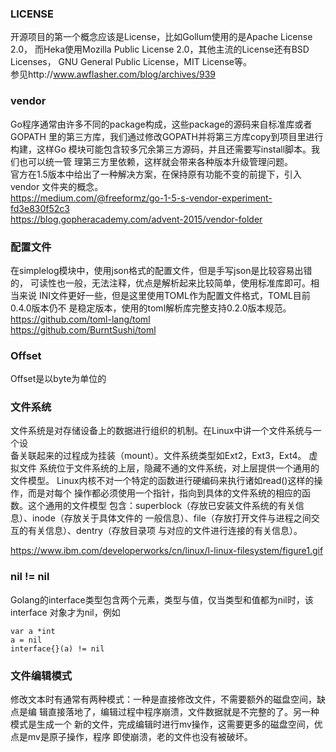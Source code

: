 ### LICENSE
开源项目的第一个概念应该是License，比如Gollum使用的是Apache License 2.0，
而Heka使用Mozilla Public License 2.0，其他主流的License还有BSD Licenses，
GNU General Public License，MIT License等。    
参见http://www.awflasher.com/blog/archives/939

### vendor
Go程序通常由许多不同的package构成，这些package的源码来自标准库或者GOPATH
里的第三方库，我们通过修改GOPATH并将第三方库copy到项目里进行构建，这样Go
模块可能包含较多冗余第三方源码，并且还需要写install脚本。我们也可以统一管
理第三方里依赖，这样就会带来各种版本升级管理问题。    
官方在1.5版本中给出了一种解决方案，在保持原有功能不变的前提下，引入vendor
文件夹的概念。    
https://medium.com/@freeformz/go-1-5-s-vendor-experiment-fd3e830f52c3    
https://blog.gopheracademy.com/advent-2015/vendor-folder

### 配置文件
在simplelog模块中，使用json格式的配置文件，但是手写json是比较容易出错的，
可读性也一般，无法注释，优点是解析起来比较简单，使用标准库即可。相当来说
INI文件更好一些，但是这里使用TOML作为配置文件格式，TOML目前0.4.0版本仍不
是稳定版本，使用的toml解析库完整支持0.2.0版本规范。    
https://github.com/toml-lang/toml    
https://github.com/BurntSushi/toml

### Offset
Offset是以byte为单位的

### 文件系统
文件系统是对存储设备上的数据进行组织的机制。在Linux中讲一个文件系统与一个设    
备关联起来的过程成为挂装（mount）。文件系统类型如Ext2，Ext3，Ext4。 虚拟文件
系统位于文件系统的上层，隐藏不通的文件系统，对上层提供一个通用的文件模型。
Linux内核不对一个特定的函数进行硬编码来执行诸如read()这样的操作，而是对每个
操作都必须使用一个指针，指向到具体的文件系统的相应的函数。这个通用的文件模型
包含：superblock（存放已安装文件系统的有关信息）、inode（存放关于具体文件的
一般信息）、file（存放打开文件与进程之间交互的有关信息）、dentry（存放目录项
与对应的文件进行连接的有关信息）。

https://www.ibm.com/developerworks/cn/linux/l-linux-filesystem/figure1.gif


### nil != nil
Golang的interface类型包含两个元素，类型与值，仅当类型和值都为nil时，该interface
对象才为nil，例如

	var a *int
	a = nil 
	interface{}(a) != nil

### 文件编辑模式
修改文本时有通常有两种模式：一种是直接修改文件，不需要额外的磁盘空间，缺点是编
辑直接落地了，编辑过程中程序崩溃，文件数据就是不完整的了。另一种模式是生成一个
新的文件，完成编辑时进行mv操作，这需要更多的磁盘空间，优点是mv是原子操作，程序
即使崩溃，老的文件也没有被破坏。
